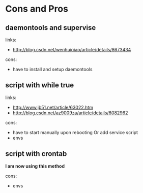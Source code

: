 # Cons and Pros

## daemontools and supervise

links:

 - http://blog.csdn.net/wenhuiqiao/article/details/8673434

cons:

 - have to install and setup daemontools 
 
## script with while true

links: 

 - http://www.jb51.net/article/63022.htm
 - http://blog.csdn.net/az9009za/article/details/6082962
 
cons: 

 - have to start manually upon rebooting Or add service script
 - envs
 
## script with crontab
 
<b>I am now using this method</b>

cons:

 - envs
 
